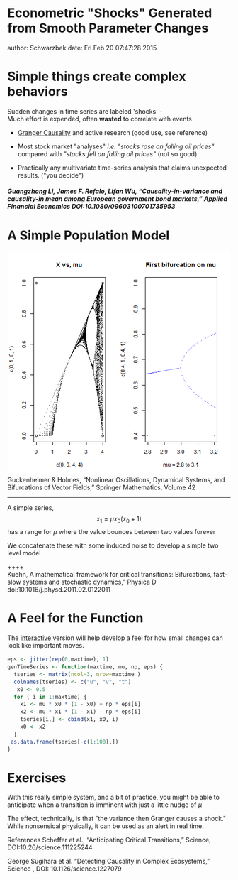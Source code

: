 Econometric "Shocks" Generated from Smooth Parameter Changes
======================================================== 
author: Schwarzbek
date: Fri Feb 20 07:47:28 2015 

Simple things create complex behaviors
============================

Sudden changes in time series are labeled 'shocks' -  
 Much effort is expended, often __wasted__ to correlate with events 

 - [Granger Causality](http://en.wikipedia.org/wiki/Granger_causality) and active research (good use, see reference) 

 - Most stock market "analyses" _i.e. "stocks rose on falling oil prices"_ compared with _"stocks fell on falling oil prices"_ (not so good) 

 - Practically any multivariate time-series analysis that claims unexpected results. ("you decide") 
 
##### Guangzhong Li, James F. Refalo, Lifan Wu, “Causality-in-variance and causality-in mean among European government bond markets,” Applied Financial Economics DOI:10.1080/09603100701735953 

A Simple Population Model
=========================================
![plot of chunk feigenbaum](Shock-figure/feigenbaum-1.png) 
Guckenheimer & Holmes, “Nonlinear Oscillations, Dynamical Systems, and Bifurcations of Vector Fields,” Springer Mathematics, Volume 42 
***

A simple series, $$x_1 = \mu x_0 ( x_0 + 1 )$$ has a range for $\mu$ where the value bounces between two values forever 

We concatenate these with some induced noise to develop a simple two level model

++++  
Kuehn, A mathematical framework for critical transitions: Bifurcations, fast–slow systems and stochastic dynamics,” Physica D  doi:10.1016/j.physd.2011.02.0122011  

A Feel for the Function
====
The [interactive](http://www.github.com/xwarzbek/) version will help develop a feel for how small changes can look like important moves.   


```r
eps <- jitter(rep(0,maxtime), 1)
genTimeSeries <- function(maxtime, mu, np, eps) {
  tseries <- matrix(ncol=3, nrow=maxtime )
  colnames(tseries) <- c("u", "v", "t")
   x0 <- 0.5  
  for ( i in 1:maxtime) {
    x1 <- mu * x0 * (1 - x0) + np * eps[i]
    x2 <- mu * x1 * (1 - x1) - np * eps[i]
    tseries[i,] <- cbind(x1, x0, i)
    x0 <- x2
  }
 as.data.frame(tseries[-c(1:100),])
}
```


Exercises
===
With this really simple system, and a bit of practice, you might be able to anticipate when a transition is imminent with just a little nudge of $\mu$

The effect, technically, is that "the variance then Granger causes a shock." While nonsensical physically, it can be used as an alert in real time.

References
Scheffer et al., “Anticipating Critical Transitions,” Science, DOI:10.26/science.111225244  
 
George Sugihara et al. “Detecting Causality in Complex Ecosystems,” Science , DOI: 10.1126/science.1227079 

